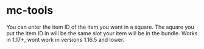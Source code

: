 # mc-tools
You can enter the item ID of the item you want in a square. The square you put the item ID in will be the same slot your item will be in the bundle. Works in 1.17+, wont work in versions 1.16.5 and lower.
